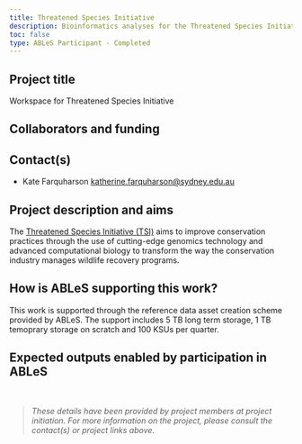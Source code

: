 ```yaml
---
title: Threatened Species Initiative
description: Bioinformatics analyses for the Threatened Species Initiative.
toc: false
type: ABLeS Participant - Completed
---
```


## Project title

Workspace for Threatened Species Initiative

## Collaborators and funding

## Contact(s)

- Kate Farquharson <katherine.farquharson@sydney.edu.au>

## Project description and aims

The [Threatened Species Initiative (TSI)](https://threatenedspeciesinitiative.com/) aims to improve conservation practices through the use of cutting-edge genomics technology and advanced computational biology to transform the way the conservation industry manages wildlife recovery programs.

## How is ABLeS supporting this work?

This work is supported through the reference data asset creation scheme provided by ABLeS. The support includes 5 TB long term storage, 1 TB temoprary storage on scratch and 100 KSUs per quarter.

## Expected outputs enabled by participation in ABLeS

<br/>

> _These details have been provided by project members at project initiation. For more information on the project, please consult the contact(s) or project links above._
